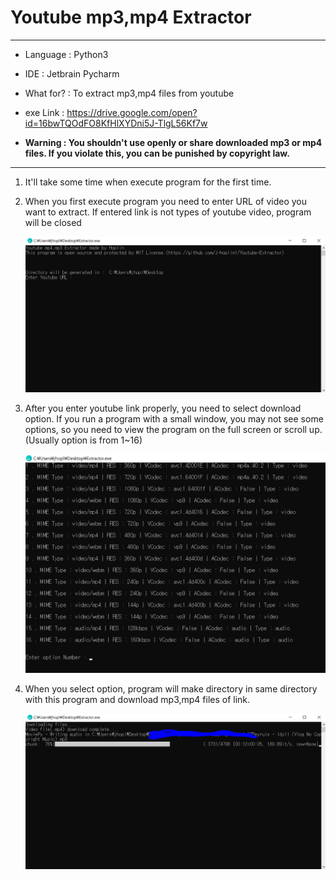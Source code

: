 Youtube mp3,mp4 Extractor
===
***
- Language : Python3

- IDE : Jetbrain Pycharm

- What for? : To extract mp3,mp4 files from youtube

- exe Link : https://drive.google.com/open?id=16bwTQOdFO8KfHlXYDni5J-TlgL56Kf7w

- **Warning : You shouldn't use openly or share downloaded mp3 or mp4 files. If you violate this, you can be punished by copyright law.** 
***

1. It'll take some time when execute program for the first time.

2. When you first execute program you need to enter URL of video you want to extract. If entered link is not types of youtube video, program will be closed

    ![img](img/1.PNG)

3. After you enter youtube link properly, you need to select download option. If you run a program with a small window, you may not see some options, so you need to view the program on the full screen or scroll up. (Usually option is from 1~16)

    ![img](img/2.PNG)

4. When you select option, program will make directory in same directory with this program and download mp3,mp4 files of link.

    ![img](img/3.PNG)
